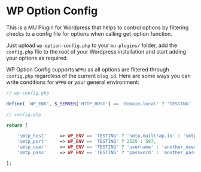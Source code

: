 # WP Option Config

This is a MU Plugin for Wordpress that helps to control options by filtering checks to a config file for options when calling get_option function.

Just upload `wp-option-config.php` to your `mu-plugins/` folder, add the `config.php` file to the root of your Wordpress installation and start adding your options as required.

WP Option Config supports `WPMU` as all options are filtered through `config.php` regardless of the current `blog_id`. Here are some ways you can write conditions for `WPMU` or your general environment:

```php
// wp-config.php

define( 'WP_ENV', $_SERVER['HTTP_HOST'] == 'domain.local' ? 'TESTING' : 'PRODUCTION' );
```

```php
// config.php

return [

    'smtp_host'     => WP_ENV == 'TESTING' ? 'smtp.mailtrap.io' : 'smtp.sparkpostmail.com',
    'smtp_port'     => WP_ENV == 'TESTING' ? 2525 : 587,
    'smtp_user'     => WP_ENV == 'TESTING' ? 'username' : 'another_username',
    'smtp_pass'     => WP_ENV == 'TESTING' ? 'password' : 'another_password',

];
```
